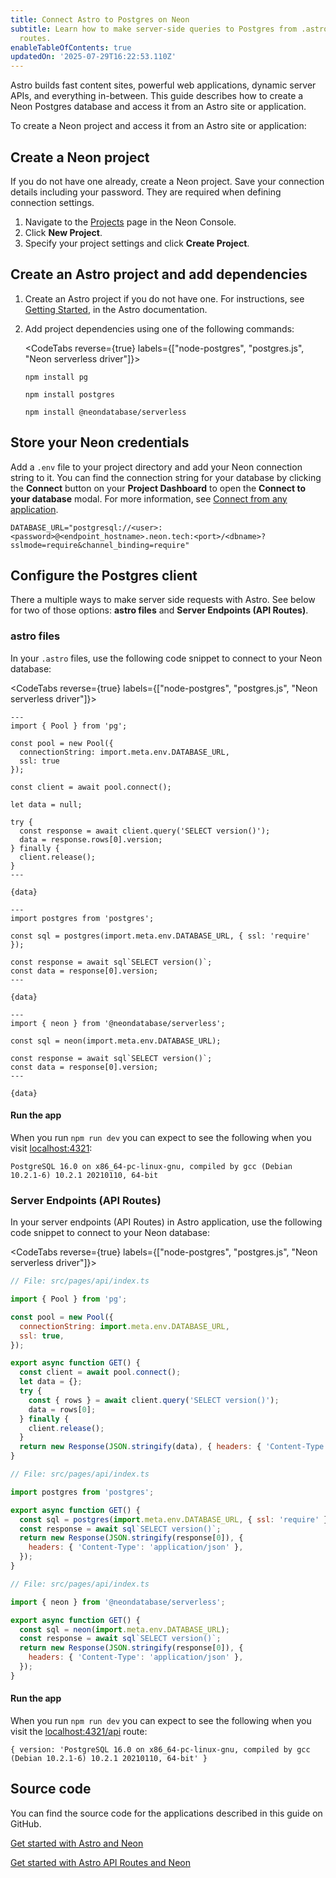 ```yaml
---
title: Connect Astro to Postgres on Neon
subtitle: Learn how to make server-side queries to Postgres from .astro files or API
  routes.
enableTableOfContents: true
updatedOn: '2025-07-29T16:22:53.110Z'
---
```


<CopyPrompt src="/prompts/astro-serverless-prompt.md" 
description="Pre-built prompt for connecting Astro to Neon using the Neon serverless driver"/>

Astro builds fast content sites, powerful web applications, dynamic server APIs, and everything in-between. This guide describes how to create a Neon Postgres database and access it from an Astro site or application.

To create a Neon project and access it from an Astro site or application:

<Steps>

## Create a Neon project

If you do not have one already, create a Neon project. Save your connection details including your password. They are required when defining connection settings.

1. Navigate to the [Projects](https://console.neon.tech/app/projects) page in the Neon Console.
2. Click **New Project**.
3. Specify your project settings and click **Create Project**.

## Create an Astro project and add dependencies

1. Create an Astro project if you do not have one. For instructions, see [Getting Started](https://docs.astro.build/en/getting-started/), in the Astro documentation.

2. Add project dependencies using one of the following commands:

   <CodeTabs reverse={true} labels={["node-postgres", "postgres.js", "Neon serverless driver"]}>

   ```shell
   npm install pg
   ```

   ```shell
   npm install postgres
   ```

   ```shell
   npm install @neondatabase/serverless
   ```

   </CodeTabs>

## Store your Neon credentials

Add a `.env` file to your project directory and add your Neon connection string to it. You can find the connection string for your database by clicking the **Connect** button on your **Project Dashboard** to open the **Connect to your database** modal. For more information, see [Connect from any application](/docs/connect/connect-from-any-app).

```shell shouldWrap
DATABASE_URL="postgresql://<user>:<password>@<endpoint_hostname>.neon.tech:<port>/<dbname>?sslmode=require&channel_binding=require"
```

## Configure the Postgres client

There a multiple ways to make server side requests with Astro. See below for two of those options: **astro files** and **Server Endpoints (API Routes)**.

### astro files

In your `.astro` files, use the following code snippet to connect to your Neon database:

<CodeTabs reverse={true} labels={["node-postgres", "postgres.js", "Neon serverless driver"]}>

```astro
---
import { Pool } from 'pg';

const pool = new Pool({
  connectionString: import.meta.env.DATABASE_URL,
  ssl: true
});

const client = await pool.connect();

let data = null;

try {
  const response = await client.query('SELECT version()');
  data = response.rows[0].version;
} finally {
  client.release();
}
---

{data}
```

```astro
---
import postgres from 'postgres';

const sql = postgres(import.meta.env.DATABASE_URL, { ssl: 'require' });

const response = await sql`SELECT version()`;
const data = response[0].version;
---

{data}
```

```astro
---
import { neon } from '@neondatabase/serverless';

const sql = neon(import.meta.env.DATABASE_URL);

const response = await sql`SELECT version()`;
const data = response[0].version;
---

{data}
```

</CodeTabs>

#### Run the app

When you run `npm run dev` you can expect to see the following when you visit [localhost:4321](localhost:4321):

```shell shouldWrap
PostgreSQL 16.0 on x86_64-pc-linux-gnu, compiled by gcc (Debian 10.2.1-6) 10.2.1 20210110, 64-bit
```

### Server Endpoints (API Routes)

In your server endpoints (API Routes) in Astro application, use the following code snippet to connect to your Neon database:

<CodeTabs reverse={true} labels={["node-postgres", "postgres.js", "Neon serverless driver"]}>

```javascript
// File: src/pages/api/index.ts

import { Pool } from 'pg';

const pool = new Pool({
  connectionString: import.meta.env.DATABASE_URL,
  ssl: true,
});

export async function GET() {
  const client = await pool.connect();
  let data = {};
  try {
    const { rows } = await client.query('SELECT version()');
    data = rows[0];
  } finally {
    client.release();
  }
  return new Response(JSON.stringify(data), { headers: { 'Content-Type': 'application/json' } });
}
```

```javascript
// File: src/pages/api/index.ts

import postgres from 'postgres';

export async function GET() {
  const sql = postgres(import.meta.env.DATABASE_URL, { ssl: 'require' });
  const response = await sql`SELECT version()`;
  return new Response(JSON.stringify(response[0]), {
    headers: { 'Content-Type': 'application/json' },
  });
}
```

```javascript
// File: src/pages/api/index.ts

import { neon } from '@neondatabase/serverless';

export async function GET() {
  const sql = neon(import.meta.env.DATABASE_URL);
  const response = await sql`SELECT version()`;
  return new Response(JSON.stringify(response[0]), {
    headers: { 'Content-Type': 'application/json' },
  });
}
```

</CodeTabs>

#### Run the app

When you run `npm run dev` you can expect to see the following when you visit the [localhost:4321/api](localhost:4321/api) route:

```shell shouldWrap
{ version: 'PostgreSQL 16.0 on x86_64-pc-linux-gnu, compiled by gcc (Debian 10.2.1-6) 10.2.1 20210110, 64-bit' }
```

</Steps>

## Source code

You can find the source code for the applications described in this guide on GitHub.

<DetailIconCards>

<a href="https://github.com/neondatabase/examples/tree/main/with-astro" description="Get started with Astro and Neon" icon="github">Get started with Astro and Neon</a>

<a href="https://github.com/neondatabase/examples/tree/main/with-astro-api-routes" description="Get started with Astro API Routes and Neon" icon="github">Get started with Astro API Routes and Neon</a>

</DetailIconCards>

<NeedHelp/>
